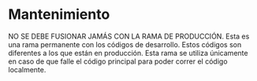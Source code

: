 # Mantenimiento
NO SE DEBE FUSIONAR JAMÁS CON LA RAMA DE PRODUCCIÓN.
Esta es una rama permanente con los códigos de desarrollo. Estos códigos son diferentes a los que están en producción.
Esta rama se utiliza únicamente en caso de que falle el código principal para poder correr el código localmente.

